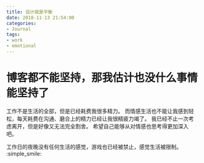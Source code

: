 ```yaml
---
title: 设计就是平衡
date: 2018-11-13 21:54:00
categories:
- Journal
tags:
- work
- emotional
---
```


# 博客都不能坚持，那我估计也没什么事情能坚持了
工作不是生活的全部，但是已经耗费我很多精力。
而情感生活也不能让我感到轻松，每天耗费在沟通、磨合上的精力已经让我很精疲力竭了。
我已经不止一次考虑离开，但是好像又无法完全割舍。
希望自己能够从对情感也思考得更加深入吧。

工作日的夜晚没有任何生活的感觉，游戏也已经被禁止，感觉生活被限制。
:simple_smile: